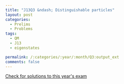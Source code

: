 ```yaml
---
title: "J13Q3 &ndash; Distinguishable particles"
layout: post
categories:
  - Prelims
  - Problems
tags:
  - QM
  - J13
  - eigenstates

permalink: /:categories/:year/:month/Q3:output_ext
comments: false
---
```

<object data="2013J3Q.pdf" type="application/pdf" width="100%" height="500"></object>
<div class="message"><a href='https://princetonprelim.com/prelim/30/'>Check for solutions to this year's exam</a></div>